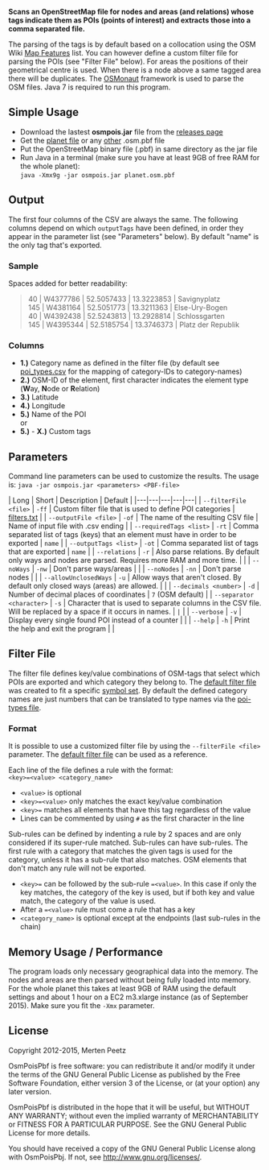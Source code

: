 **Scans an OpenStreetMap file for nodes and areas (and relations) whose tags indicate them as POIs (points of interest) and extracts those into a comma separated file.**

The parsing of the tags is by default based on a collocation using the OSM Wiki [Map Features](http://wiki.openstreetmap.org/wiki/Map_Features) list. You can however define a custom filter file for parsing the POIs (see "Filter File" below). For areas the positions of their geometrical centre is used. When there is a node above a same tagged area there will be duplicates. The [OSMonaut](https://github.com/MorbZ/OSMonaut) framework is used to parse the OSM files. Java 7 is required to run this program.

Simple Usage
--------------
* Download the lastest **osmpois.jar** file from the [releases page](https://github.com/MorbZ/OsmPoisPbf/releases)
* Get the [planet file](http://planet.openstreetmap.org/pbf/) or any [other](http://download.geofabrik.de/) .osm.pbf file
* Put the OpenStreetMap binary file (.pbf) in same directory as the jar file
* Run Java in a terminal (make sure you have at least 9GB of free RAM for the whole planet):  
    `java -Xmx9g -jar osmpois.jar planet.osm.pbf`

Output
--------------
The first four columns of the CSV are always the same. The following columns depend on which `outputTags` have been defined, in order they appear in the parameter list (see "Parameters" below). By default "name" is the only tag that's exported.

### Sample ###
Spaces added for better readability:
> 40 | W4377786 | 52.5057433 | 13.3223853 | Savignyplatz  
> 145 | W4381164 | 52.5051773 | 13.3211363 | Else-Ury-Bogen  
> 40 | W4392438 | 52.5243813 | 13.2928814 | Schlossgarten  
> 145 | W4395344 | 52.5185754 | 13.3746373 | Platz der Republik  

### Columns ###
* **1.)** Category name as defined in the filter file (by default see [poi\_types.csv](https://github.com/MorbZ/OsmPoisPbf/blob/master/doc/poi_types.csv) for the mapping of category-IDs to category-names)
* **2.)** OSM-ID of the element, first character indicates the element type (**W**ay, **N**ode or **R**elation)
* **3.)** Latitude  
* **4.)** Longitude  
* **5.)** Name of the POI  
or  
* **5.)** - **X.)** Custom tags

Parameters
--------------
Command line parameters can be used to customize the results. The usage is: `java -jar osmpois.jar <parameters> <PBF-file>`

| Long | Short | Description | Default |
|---|---|---|---|---|
| `--filterFile <file>` | `-ff`  | Custom filter file that is used to define POI categories | [filters.txt](https://github.com/MorbZ/OsmPoisPbf/blob/master/res/filters.txt) |
| `--outputFile <file>` | `-of` | The name of the resulting CSV file | Name of input file with .csv ending |
| `--requiredTags <list>` | `-rt` | Comma separated list of tags (keys) that an element must have in order to be exported | `name` |
| `--outputTags <list>` | `-ot` | Comma separated list of tags that are exported | `name` |
| `--relations` | `-r` | Also parse relations. By default only ways and nodes are parsed. Requires more RAM and more time. | |
| `--noWays` | `-nw` | Don't parse ways/areas | |
| `--noNodes` | `-nn` | Don't parse nodes | |
| `--allowUnclosedWays` | `-u` | Allow ways that aren't closed. By default only closed ways (areas) are allowed. | |
| `--decimals <number>` | `-d` | Number of decimal places of coordinates | `7` (OSM default) |
| `--separator <character>` | `-s` | Character that is used to separate columns in the CSV file. Will be replaced by a space if it occurs in names. | `|` |
| `--verbose` | `-v` | Display every single found POI instead of a counter | |
| `--help` | `-h` | Print the help and exit the program | |

Filter File
--------------
The filter file defines key/value combinations of OSM-tags that select which POIs are exported and which category they belong to. The [default filter file](https://github.com/MorbZ/OsmPoisPbf/blob/master/res/filters.txt) was created to fit a specific [symbol set](https://github.com/MorbZ/OsmPoisPbf/blob/master/doc/poi_symbols/symbol_grid.png). By default the defined category names are just numbers that can be translated to type names via the [poi-types file](https://github.com/MorbZ/OsmPoisPbf/blob/master/doc/poi_types.csv).

### Format ###
It is possible to use a customized filter file by using the `--filterFile <file>` parameter. The [default filter file](https://github.com/MorbZ/OsmPoisPbf/blob/master/res/filters.txt) can be used as a reference.

Each line of the file defines a rule with the format:  
`<key>=<value> <category_name>`

- `<value>` is optional
- `<key>=<value>` only matches the exact key/value combination
- `<key>=` matches all elements that have this tag regardless of the value
- Lines can be commented by using `#` as the first character in the line  

Sub-rules can be defined by indenting a rule by 2 spaces and are only considered if its super-rule matched. Sub-rules can have sub-rules. The first rule with a category that matches the given tags is used for the category, unless it has a sub-rule that also matches. OSM elements that don't match any rule will not be exported.

- `<key>=` can be followed by the sub-rule `=<value>`. In this case if only the key matches, the category of the key is used, but if both key and value match, the category of the value is used.
- After a `=<value>` rule must come a rule that has a key
- `<category_name>` is optional except at the endpoints (last sub-rules in the chain)

Memory Usage / Performance
--------------
The program loads only necessary geographical data into the memory. The nodes and areas are then parsed without being fully loaded into memory. For the whole planet this takes at least 9GB of RAM using the default settings and about 1 hour on a EC2 m3.xlarge instance (as of September 2015). Make sure you fit the `-Xmx` parameter.

License
--------------
Copyright 2012-2015, Merten Peetz

OsmPoisPbf is free software: you can redistribute it and/or modify it under the terms of the GNU 
General Public License as published by the Free Software Foundation, either version 3 of the 
License, or (at your option) any later version.

OsmPoisPbf is distributed in the hope that it will be useful, but WITHOUT ANY WARRANTY; without 
even the implied warranty of MERCHANTABILITY or FITNESS FOR A PARTICULAR PURPOSE. See the GNU 
General Public License for more details.

You should have received a copy of the GNU General Public License along with OsmPoisPbj. If not, 
see http://www.gnu.org/licenses/.
